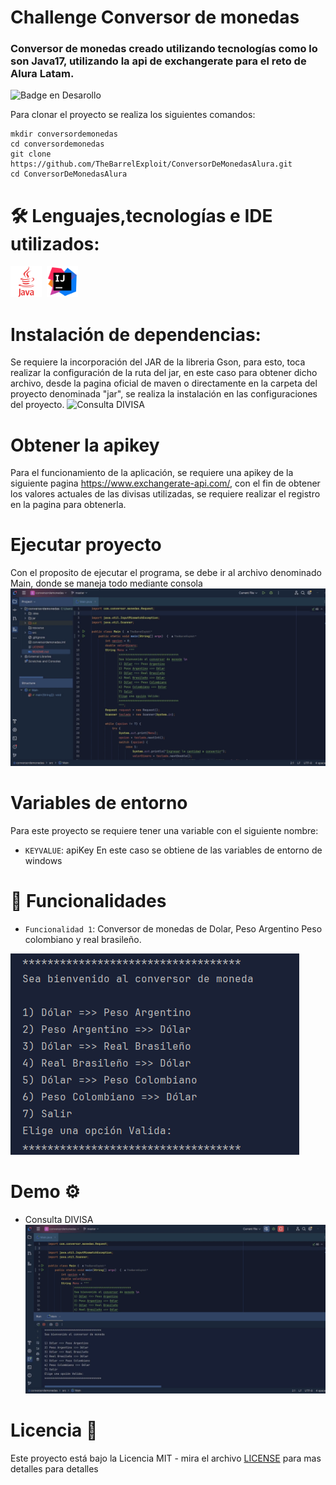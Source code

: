 # Challenge Conversor de monedas

### Conversor de monedas creado utilizando tecnologías como lo son Java17, utilizando la api de exchangerate para el reto de Alura Latam.

![Badge en Desarollo](https://img.shields.io/badge/STATUS-%20Finalizado-red)


Para clonar el proyecto se realiza los siguientes comandos:

```
mkdir conversordemonedas
cd conversordemonedas 
git clone https://github.com/TheBarrelExploit/ConversorDeMonedasAlura.git
cd ConversorDeMonedasAlura 
```
# :hammer_and_wrench: Lenguajes,tecnologías e IDE utilizados:
<div> 
 <img src="https://github.com/devicons/devicon/blob/master/icons/java/java-plain-wordmark.svg" title="Java" alt="Java" width="50" height="50"/>&nbsp;
 <img src="https://github.com/devicons/devicon/blob/master/icons/intellij/intellij-original.svg"  title="intellij" alt="intellij" width="50" height="50"/>&nbsp;
</div>

# Instalación de dependencias:
Se requiere la incorporación del JAR de la libreria Gson, para esto, toca realizar la configuración de la ruta del jar, en este caso
para obtener dicho archivo, desde la pagina oficial de maven o directamente en la carpeta del proyecto denominada "jar", se realiza la 
instalación en las configuraciones del proyecto.
![Consulta DIVISA](resource/configuracion.gif)
# Obtener la apikey
Para el funcionamiento de la aplicación, se requiere una apikey de la siguiente pagina https://www.exchangerate-api.com/, con el fin de 
obtener los valores actuales de las divisas utilizadas, se requiere realizar el registro en la pagina para obtenerla.


# Ejecutar proyecto
Con el proposito de ejecutar el programa, se debe ir al archivo denominado Main, donde se maneja todo mediante consola
![Consulta DIVISA](resource/ejecutarmain.gif)
# Variables de entorno
Para este proyecto se requiere tener una variable con el siguiente nombre:
- `KEYVALUE`: apiKey
En este caso se obtiene de las variables de entorno de windows

# 🔨 Funcionalidades 
- `Funcionalidad 1`: Conversor de monedas de Dolar, Peso Argentino
Peso colombiano y real brasileño.

![Consulta DIVISA](resource/menu.png)

# Demo ⚙️
- Consulta DIVISA
![Consulta DIVISA](resource/consulta.gif)


# Licencia 📄
Este proyecto está bajo la Licencia MIT - mira el archivo [LICENSE](LICENSE) para mas detalles para detalles








